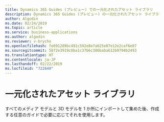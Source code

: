 ```yaml
---
title: Dynamics 365 Guides (プレビュー) での一元化されたアセット ライブラリ
description: Dynamics 365 Guides (プレビュー) の一元化されたアセット ライブラリを使用し、メディア モデルと 3D モデルを 1 か所にインポートしてまとめます
author: Algodin
ms.date: 02/24/2019
ms.topic: article
ms.service: business-applications
ms.author: algodin
ms.reviewer: v-brycho
ms.openlocfilehash: fe691289bc491c592e8e7a625e07e12e2caf6e87
ms.sourcegitcommit: 5872e3919c0ba1c37b6c386baba612b9794b2493
ms.translationtype: HT
ms.contentlocale: ja-JP
ms.lasthandoff: 02/22/2019
ms.locfileid: "722640"
---
```

# <a name="centralized-asset-library"></a>一元化されたアセット ライブラリ

すべてのメディア モデルと 3D モデルを 1 か所にインポートして集めた後、作成する任意のガイドで必要に応じてそれを使用します。 
